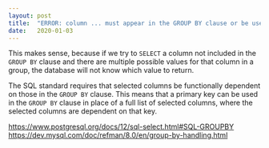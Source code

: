 ```yaml
---
layout: post
title:  "ERROR: column ... must appear in the GROUP BY clause or be used in an aggregate function"
date:   2020-01-03
---
```


This makes sense, because if we try to `SELECT` a column not included in the `GROUP BY` clause and there are multiple possible values for that column in a group, the database will not know which value to return.

The SQL standard requires that selected columns be functionally dependent on those in the `GROUP BY` clause. This means that a primary key can be used in the `GROUP BY` clause in place of a full list of selected columns, where the selected columns are dependent on that key.

<https://www.postgresql.org/docs/12/sql-select.html#SQL-GROUPBY>
<https://dev.mysql.com/doc/refman/8.0/en/group-by-handling.html>

